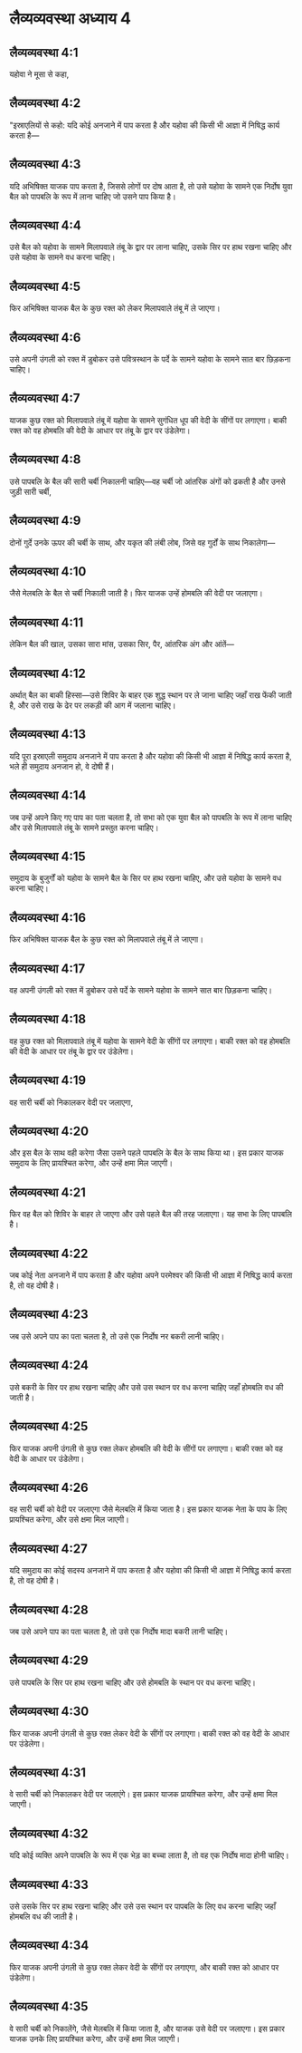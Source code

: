 # लैव्यव्यवस्था अध्याय 4

## लैव्यव्यवस्था 4:1
यहोवा ने मूसा से कहा,

## लैव्यव्यवस्था 4:2
"इस्राएलियों से कहो: यदि कोई अनजाने में पाप करता है और यहोवा की किसी भी आज्ञा में निषिद्ध कार्य करता है—

## लैव्यव्यवस्था 4:3
यदि अभिषिक्त याजक पाप करता है, जिससे लोगों पर दोष आता है, तो उसे यहोवा के सामने एक निर्दोष युवा बैल को पापबलि के रूप में लाना चाहिए जो उसने पाप किया है।

## लैव्यव्यवस्था 4:4
उसे बैल को यहोवा के सामने मिलापवाले तंबू के द्वार पर लाना चाहिए, उसके सिर पर हाथ रखना चाहिए और उसे यहोवा के सामने वध करना चाहिए।

## लैव्यव्यवस्था 4:5
फिर अभिषिक्त याजक बैल के कुछ रक्त को लेकर मिलापवाले तंबू में ले जाएगा।

## लैव्यव्यवस्था 4:6
उसे अपनी उंगली को रक्त में डुबोकर उसे पवित्रस्थान के पर्दे के सामने यहोवा के सामने सात बार छिड़कना चाहिए।

## लैव्यव्यवस्था 4:7
याजक कुछ रक्त को मिलापवाले तंबू में यहोवा के सामने सुगंधित धूप की वेदी के सींगों पर लगाएगा। बाकी रक्त को वह होमबलि की वेदी के आधार पर तंबू के द्वार पर उंडेलेगा।

## लैव्यव्यवस्था 4:8
उसे पापबलि के बैल की सारी चर्बी निकालनी चाहिए—वह चर्बी जो आंतरिक अंगों को ढकती है और उनसे जुड़ी सारी चर्बी,

## लैव्यव्यवस्था 4:9
दोनों गुर्दे उनके ऊपर की चर्बी के साथ, और यकृत की लंबी लोब, जिसे वह गुर्दों के साथ निकालेगा—

## लैव्यव्यवस्था 4:10
जैसे मेलबलि के बैल से चर्बी निकाली जाती है। फिर याजक उन्हें होमबलि की वेदी पर जलाएगा।

## लैव्यव्यवस्था 4:11
लेकिन बैल की खाल, उसका सारा मांस, उसका सिर, पैर, आंतरिक अंग और आंतें—

## लैव्यव्यवस्था 4:12
अर्थात् बैल का बाकी हिस्सा—उसे शिविर के बाहर एक शुद्ध स्थान पर ले जाना चाहिए जहाँ राख फेंकी जाती है, और उसे राख के ढेर पर लकड़ी की आग में जलाना चाहिए।

## लैव्यव्यवस्था 4:13
यदि पूरा इस्राएली समुदाय अनजाने में पाप करता है और यहोवा की किसी भी आज्ञा में निषिद्ध कार्य करता है, भले ही समुदाय अनजान हो, वे दोषी हैं।

## लैव्यव्यवस्था 4:14
जब उन्हें अपने किए गए पाप का पता चलता है, तो सभा को एक युवा बैल को पापबलि के रूप में लाना चाहिए और उसे मिलापवाले तंबू के सामने प्रस्तुत करना चाहिए।

## लैव्यव्यवस्था 4:15
समुदाय के बुजुर्गों को यहोवा के सामने बैल के सिर पर हाथ रखना चाहिए, और उसे यहोवा के सामने वध करना चाहिए।

## लैव्यव्यवस्था 4:16
फिर अभिषिक्त याजक बैल के कुछ रक्त को मिलापवाले तंबू में ले जाएगा।

## लैव्यव्यवस्था 4:17
वह अपनी उंगली को रक्त में डुबोकर उसे पर्दे के सामने यहोवा के सामने सात बार छिड़कना चाहिए।

## लैव्यव्यवस्था 4:18
वह कुछ रक्त को मिलापवाले तंबू में यहोवा के सामने वेदी के सींगों पर लगाएगा। बाकी रक्त को वह होमबलि की वेदी के आधार पर तंबू के द्वार पर उंडेलेगा।

## लैव्यव्यवस्था 4:19
वह सारी चर्बी को निकालकर वेदी पर जलाएगा,

## लैव्यव्यवस्था 4:20
और इस बैल के साथ वही करेगा जैसा उसने पहले पापबलि के बैल के साथ किया था। इस प्रकार याजक समुदाय के लिए प्रायश्चित करेगा, और उन्हें क्षमा मिल जाएगी।

## लैव्यव्यवस्था 4:21
फिर वह बैल को शिविर के बाहर ले जाएगा और उसे पहले बैल की तरह जलाएगा। यह सभा के लिए पापबलि है।

## लैव्यव्यवस्था 4:22
जब कोई नेता अनजाने में पाप करता है और यहोवा अपने परमेश्वर की किसी भी आज्ञा में निषिद्ध कार्य करता है, तो वह दोषी है।

## लैव्यव्यवस्था 4:23
जब उसे अपने पाप का पता चलता है, तो उसे एक निर्दोष नर बकरी लानी चाहिए।

## लैव्यव्यवस्था 4:24
उसे बकरी के सिर पर हाथ रखना चाहिए और उसे उस स्थान पर वध करना चाहिए जहाँ होमबलि वध की जाती है।

## लैव्यव्यवस्था 4:25
फिर याजक अपनी उंगली से कुछ रक्त लेकर होमबलि की वेदी के सींगों पर लगाएगा। बाकी रक्त को वह वेदी के आधार पर उंडेलेगा।

## लैव्यव्यवस्था 4:26
वह सारी चर्बी को वेदी पर जलाएगा जैसे मेलबलि में किया जाता है। इस प्रकार याजक नेता के पाप के लिए प्रायश्चित करेगा, और उसे क्षमा मिल जाएगी।

## लैव्यव्यवस्था 4:27
यदि समुदाय का कोई सदस्य अनजाने में पाप करता है और यहोवा की किसी भी आज्ञा में निषिद्ध कार्य करता है, तो वह दोषी है।

## लैव्यव्यवस्था 4:28
जब उसे अपने पाप का पता चलता है, तो उसे एक निर्दोष मादा बकरी लानी चाहिए।

## लैव्यव्यवस्था 4:29
उसे पापबलि के सिर पर हाथ रखना चाहिए और उसे होमबलि के स्थान पर वध करना चाहिए।

## लैव्यव्यवस्था 4:30
फिर याजक अपनी उंगली से कुछ रक्त लेकर वेदी के सींगों पर लगाएगा। बाकी रक्त को वह वेदी के आधार पर उंडेलेगा।

## लैव्यव्यवस्था 4:31
वे सारी चर्बी को निकालकर वेदी पर जलाएंगे। इस प्रकार याजक प्रायश्चित करेगा, और उन्हें क्षमा मिल जाएगी।

## लैव्यव्यवस्था 4:32
यदि कोई व्यक्ति अपने पापबलि के रूप में एक भेड़ का बच्चा लाता है, तो वह एक निर्दोष मादा होनी चाहिए।

## लैव्यव्यवस्था 4:33
उसे उसके सिर पर हाथ रखना चाहिए और उसे उस स्थान पर पापबलि के लिए वध करना चाहिए जहाँ होमबलि वध की जाती है।

## लैव्यव्यवस्था 4:34
फिर याजक अपनी उंगली से कुछ रक्त लेकर वेदी के सींगों पर लगाएगा, और बाकी रक्त को आधार पर उंडेलेगा।

## लैव्यव्यवस्था 4:35
वे सारी चर्बी को निकालेंगे, जैसे मेलबलि में किया जाता है, और याजक उसे वेदी पर जलाएगा। इस प्रकार याजक उनके लिए प्रायश्चित करेगा, और उन्हें क्षमा मिल जाएगी।
